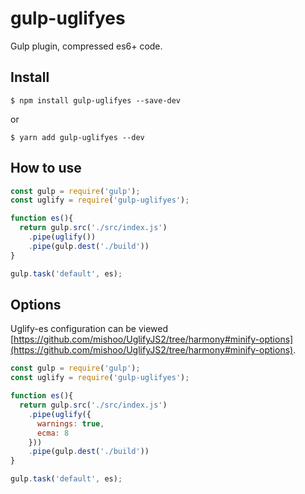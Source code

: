 # gulp-uglifyes

Gulp plugin, compressed es6+ code.

## Install
```
$ npm install gulp-uglifyes --save-dev
```
or
```
$ yarn add gulp-uglifyes --dev
```

## How to use
```javascript
const gulp = require('gulp');
const uglify = require('gulp-uglifyes');

function es(){
  return gulp.src('./src/index.js')
    .pipe(uglify())
    .pipe(gulp.dest('./build')) 
}

gulp.task('default', es);
```

## Options
Uglify-es configuration can be viewed [https://github.com/mishoo/UglifyJS2/tree/harmony#minify-options](https://github.com/mishoo/UglifyJS2/tree/harmony#minify-options).
```javascript
const gulp = require('gulp');
const uglify = require('gulp-uglifyes');

function es(){
  return gulp.src('./src/index.js')
    .pipe(uglify({
      warnings: true,
      ecma: 8
    }))
    .pipe(gulp.dest('./build')) 
}

gulp.task('default', es);
```